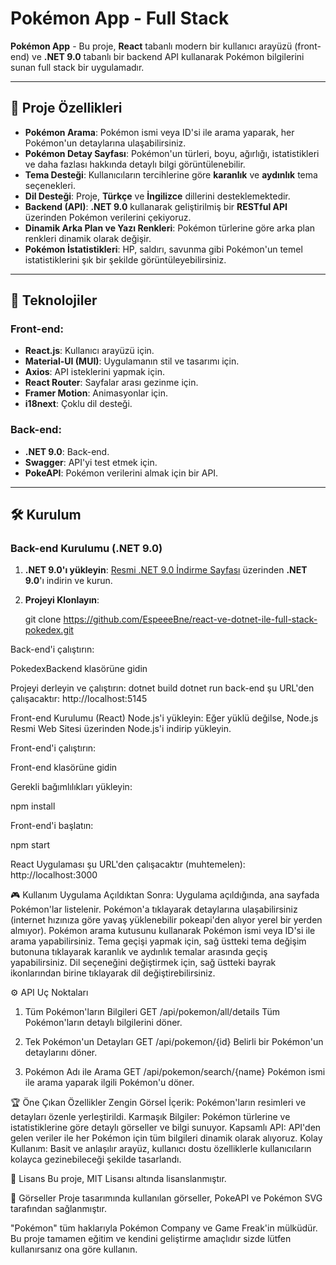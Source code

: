 # Pokémon App - Full Stack

**Pokémon App** - Bu proje, **React** tabanlı modern bir kullanıcı arayüzü (front-end) ve **.NET 9.0** tabanlı bir backend API kullanarak Pokémon bilgilerini sunan full stack bir uygulamadır.

---

## 🚀 Proje Özellikleri

- **Pokémon Arama**: Pokémon ismi veya ID'si ile arama yaparak, her Pokémon'un detaylarına ulaşabilirsiniz.
- **Pokémon Detay Sayfası**: Pokémon'un türleri, boyu, ağırlığı, istatistikleri ve daha fazlası hakkında detaylı bilgi görüntülenebilir.
- **Tema Desteği**: Kullanıcıların tercihlerine göre **karanlık** ve **aydınlık** tema seçenekleri.
- **Dil Desteği**: Proje, **Türkçe** ve **İngilizce** dillerini desteklemektedir.
- **Backend (API)**: **.NET 9.0** kullanarak geliştirilmiş bir **RESTful API** üzerinden Pokémon verilerini çekiyoruz.
- **Dinamik Arka Plan ve Yazı Renkleri**: Pokémon türlerine göre arka plan renkleri dinamik olarak değişir.
- **Pokémon İstatistikleri**: HP, saldırı, savunma gibi Pokémon'un temel istatistiklerini şık bir şekilde görüntüleyebilirsiniz.

---

## 🔧 Teknolojiler

### Front-end:
- **React.js**: Kullanıcı arayüzü için.
- **Material-UI (MUI)**: Uygulamanın stil ve tasarımı için.
- **Axios**: API isteklerini yapmak için.
- **React Router**: Sayfalar arası gezinme için.
- **Framer Motion**: Animasyonlar için.
- **i18next**: Çoklu dil desteği.

### Back-end:
- **.NET 9.0**: Back-end.
- **Swagger**: API'yi test etmek için.
- **PokeAPI**: Pokémon verilerini almak için bir API.

---

## 🛠️ Kurulum

### **Back-end Kurulumu (.NET 9.0)**

1. **.NET 9.0'ı yükleyin**: [Resmi .NET 9.0 İndirme Sayfası](https://dotnet.microsoft.com/download/dotnet/9.0) üzerinden **.NET 9.0**'ı indirin ve kurun.


2. **Projeyi Klonlayın**:

   git clone https://github.com/EspeeeBne/react-ve-dotnet-ile-full-stack-pokedex.git

Back-end'i çalıştırın:

PokedexBackend klasörüne gidin

Projeyi derleyin ve çalıştırın:
dotnet build
dotnet run
back-end şu URL'den çalışacaktır: http://localhost:5145

Front-end Kurulumu (React)
Node.js'i yükleyin: Eğer yüklü değilse, Node.js Resmi Web Sitesi üzerinden Node.js'i indirip yükleyin.

Front-end'i çalıştırın:

Front-end klasörüne gidin

Gerekli bağımlılıkları yükleyin:


npm install


Front-end'i başlatın:

npm start

React Uygulaması şu URL'den çalışacaktır (muhtemelen): http://localhost:3000

🎮 Kullanım
Uygulama Açıldıktan Sonra:
Uygulama açıldığında, ana sayfada Pokémon'lar listelenir. Pokémon'a tıklayarak detaylarına ulaşabilirsiniz (internet hızınıza göre yavaş yüklenebilir pokeapi'den alıyor yerel bir yerden almıyor).
Pokémon arama kutusunu kullanarak Pokémon ismi veya ID'si ile arama yapabilirsiniz.
Tema geçişi yapmak için, sağ üstteki tema değişim butonuna tıklayarak karanlık ve aydınlık temalar arasında geçiş yapabilirsiniz.
Dil seçeneğini değiştirmek için, sağ üstteki bayrak ikonlarından birine tıklayarak dil değiştirebilirsiniz.

⚙️ API Uç Noktaları


1. Tüm Pokémon'ların Bilgileri
GET /api/pokemon/all/details
Tüm Pokémon'ların detaylı bilgilerini döner.

1. Tek Pokémon'un Detayları
GET /api/pokemon/{id}
Belirli bir Pokémon'un detaylarını döner.

1. Pokémon Adı ile Arama
GET /api/pokemon/search/{name}
Pokémon ismi ile arama yaparak ilgili Pokémon'u döner.


🏆 Öne Çıkan Özellikler
Zengin Görsel İçerik: Pokémon'ların resimleri ve detayları özenle yerleştirildi.
Karmaşık Bilgiler: Pokémon türlerine ve istatistiklerine göre detaylı görseller ve bilgi sunuyor.
Kapsamlı API: API'den gelen veriler ile her Pokémon için tüm bilgileri dinamik olarak alıyoruz.
Kolay Kullanım: Basit ve anlaşılır arayüz, kullanıcı dostu özelliklerle kullanıcıların kolayca gezinebileceği şekilde tasarlandı.



📄 Lisans
Bu proje, MIT Lisansı altında lisanslanmıştır.

🎨 Görseller
Proje tasarımında kullanılan görseller, PokeAPI ve Pokémon SVG tarafından sağlanmıştır.

"Pokémon" tüm haklarıyla Pokémon Company ve Game Freak'in mülküdür. Bu proje tamamen eğitim ve kendini geliştirme amaçlıdır sizde lütfen kullanırsanız ona göre kullanın.





